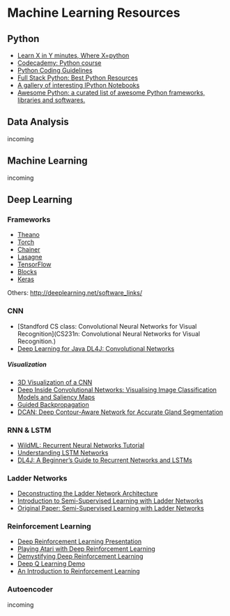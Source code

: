 # Machine Learning Resources

## Python

- [Learn X in Y minutes, Where X=python](https://learnxinyminutes.com/docs/python/)
- [Codecademy: Python course](https://www.codecademy.com/learn/python)
- [Python Coding Guidelines](https://github.com/amontalenti/elements-of-python-style?imm_mid=0e0878&cmp=em-data-na-na-newsltr_20160217)
- [Full Stack Python: Best Python Resources](https://www.fullstackpython.com/best-python-resources.html)
- [A gallery of interesting IPython Notebooks](https://github.com/ipython/ipython/wiki/A-gallery-of-interesting-IPython-Notebooks)
- [Awesome Python: a curated list of awesome Python frameworks, libraries and softwares.](http://awesome-python.com/)

## Data Analysis
incoming

## Machine Learning
incoming

## Deep Learning

### Frameworks
- [Theano](http://deeplearning.net/software/theano/tutorial/index.html#tutorial)
- [Torch](http://torch.ch/)
- [Chainer](http://multithreaded.stitchfix.com/blog/2015/12/09/intro-to-chainer/)
- [Lasagne](https://github.com/Lasagne/Lasagne)
- [TensorFlow](https://www.tensorflow.org/)
- [Blocks](https://github.com/mila-udem/blocks)
- [Keras](http://keras.io/)

Others: http://deeplearning.net/software_links/

### CNN
- [Standford CS class: Convolutional Neural Networks for Visual Recognition](CS231n: Convolutional Neural Networks for Visual Recognition.)
- [Deep Learning for Java DL4J: Convolutional Networks](http://deeplearning4j.org/convolutionalnets.html)

##### Visualization
- [3D Visualization of a CNN](http://scs.ryerson.ca/~aharley/vis/conv/)
- [Deep Inside Convolutional Networks: Visualising Image Classification Models and Saliency Maps](http://arxiv.org/abs/1312.6034)
- [Guided Backpropagation](http://arxiv.org/abs/1412.6806)
- [DCAN: Deep Contour-Aware Network for Accurate Gland Segmentation](http://appsrv.cse.cuhk.edu.hk/~hchen/research/2015miccai_gland.html)



### RNN & LSTM
- [WildML: Recurrent Neural Networks Tutorial](http://www.wildml.com/2015/09/recurrent-neural-networks-tutorial-part-1-introduction-to-rnns/)
- [Understanding LSTM Networks](http://colah.github.io/posts/2015-08-Understanding-LSTMs/)
- [DL4J: A Beginner’s Guide to Recurrent Networks and LSTMs](http://deeplearning4j.org/lstm)

### Ladder Networks
- [Deconstructing the Ladder Network Architecture](http://arxiv.org/abs/1511.06430)
- [Introduction to Semi-Supervised Learning with Ladder Networks](http://rinuboney.github.io/2016/01/19/ladder-network.html)
- [Original Paper: Semi-Supervised Learning with Ladder Networks](http://arxiv.org/abs/1507.02672)

### Reinforcement Learning
- [Deep Reinforcement Learning Presentation](http://www.iclr.cc/lib/exe/fetch.php?media=iclr2015:silver-iclr2015.pdf)
- [Playing Atari with Deep Reinforcement Learning](https://www.cs.toronto.edu/~vmnih/docs/dqn.pdf)
- [Demystifying Deep Reinforcement Learning](http://www.nervanasys.com/demystifying-deep-reinforcement-learning/)
- [Deep Q Learning Demo](https://cs.stanford.edu/people/karpathy/convnetjs/demo/rldemo.html)
- [An Introduction to Reinforcement Learning](https://webdocs.cs.ualberta.ca/~sutton/book/ebook/the-book.html)

### Autoencoder
incoming
